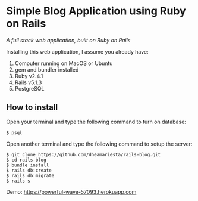 # **Simple Blog Application using Ruby on Rails**
*A full stack web application, built on Ruby on Rails*

Installing this web application, I assume you already have:

 1. Computer running on MacOS or Ubuntu 
 2. gem and bundler installed
 3. Ruby v2.4.1
 4. Rails v5.1.3
 5. PostgreSQL
 
**How to install**
-------------
Open your terminal and type the following command to turn on database:

    $ psql
    
Open another terminal and type the following command to setup the server:  

    $ git clone https://github.com/dheamariesta/rails-blog.git
    $ cd rails-blog
    $ bundle install
    $ rails db:create
    $ rails db:migrate
    $ rails s

Demo: https://powerful-wave-57093.herokuapp.com
